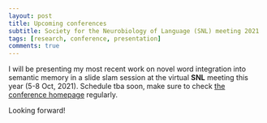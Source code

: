 ```yaml
---
layout: post
title: Upcoming conferences
subtitle: Society for the Neurobiology of Language (SNL) meeting 2021
tags: [research, conference, presentation]
comments: true
---
```


I will be presenting my most recent work on novel word integration into semantic memory in a slide slam session at the virtual **SNL** meeting this year (5-8 Oct, 2021).
Schedule tba soon, make sure to check [the conference homepage](https://www.neurolang.org/) regularly.

Looking forward!
